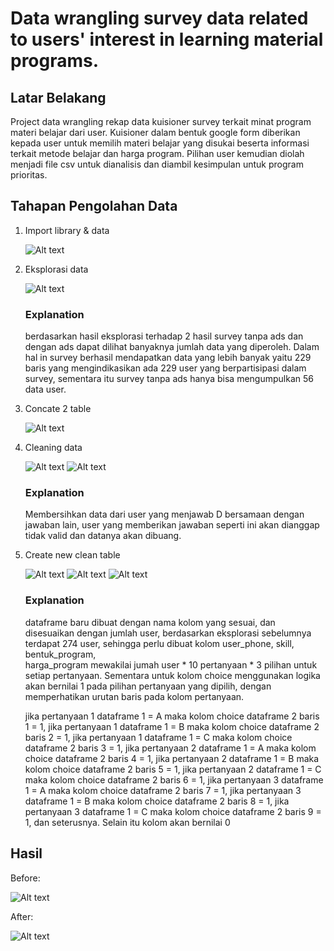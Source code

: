 # Data wrangling survey data related to users' interest in learning material programs.

## Latar Belakang
Project data wrangling rekap data kuisioner survey terkait minat program materi belajar dari user.
Kuisioner dalam bentuk google form diberikan kepada user untuk memilih materi belajar yang disukai beserta informasi terkait metode belajar dan harga program.
Pilihan user kemudian diolah menjadi file csv untuk dianalisis dan diambil kesimpulan untuk program prioritas.

## Tahapan Pengolahan Data
1. Import library & data
   
   ![Alt text](https://github.com/syahruaru/Mini-Project/blob/main/img/part%201%20import%20library%20&%20data.png?raw=true)
   
2. Eksplorasi data
   
   ![Alt text](https://github.com/syahruaru/Mini-Project/blob/main/img/part%202%20eksplorasi%20data.png?raw=true)

   ### Explanation
   berdasarkan hasil eksplorasi terhadap 2 hasil survey tanpa ads dan dengan ads dapat dilihat banyaknya jumlah data yang diperoleh. Dalam hal in survey berhasil mendapatkan data yang lebih banyak yaitu 229         baris yang mengindikasikan ada 229 user yang berpartisipasi dalam survey, sementara itu survey tanpa ads hanya bisa mengumpulkan 56 data user.
   
3. Concate 2 table
   
   ![Alt text](https://github.com/syahruaru/Mini-Project/blob/main/img/part%203%20concat%202%20table.png?raw=true)
   
4. Cleaning data
   
   ![Alt text](https://github.com/syahruaru/Mini-Project/blob/main/img/part%204_1%20cleaning%20data.png?raw=true)
   ![Alt text](https://github.com/syahruaru/Mini-Project/blob/main/img/part%204_2%20cleaning%20data.png?raw=true)

   ### Explanation
   Membersihkan data dari user yang menjawab D bersamaan dengan jawaban lain, user yang memberikan jawaban seperti ini akan dianggap tidak valid dan datanya akan dibuang.

5. Create new clean table
   
   ![Alt text](https://github.com/syahruaru/Mini-Project/blob/main/img/part%205_1%20create%20new%20clean%20table.png?raw=true)
   ![Alt text](https://github.com/syahruaru/Mini-Project/blob/main/img/part%205_2%20create%20new%20clean%20table.png?raw=true)
   ![Alt text](https://github.com/syahruaru/Mini-Project/blob/main/img/part%205_3%20create%20new%20clean%20table.png?raw=true)

   ### Explanation
   dataframe baru dibuat dengan nama kolom yang sesuai, dan disesuaikan dengan jumlah user, berdasarkan eksplorasi sebelumnya terdapat 274 user, sehingga perlu dibuat kolom user_phone, skill, bentuk_program,   
   harga_program mewakilai jumah user * 10 pertanyaan * 3 pilihan untuk setiap pertanyaan. Sementara untuk kolom choice menggunakan logika akan bernilai 1 pada pilihan pertanyaan yang dipilih, dengan 
   memperhatikan urutan baris pada kolom pertanyaan. 
  
   jika pertanyaan 1 dataframe 1 = A maka kolom choice dataframe 2 baris 1 = 1, jika pertanyaan 1 dataframe 1 = B maka kolom choice dataframe 2 baris 2 = 1, jika 
   pertanyaan 1 dataframe 1 = C maka kolom choice dataframe 2 baris 3 = 1, jika pertanyaan 2 dataframe 1 = A maka kolom choice dataframe 2 baris 4 = 1, jika pertanyaan 2 dataframe 1 = B maka kolom choice 
   dataframe 2 baris 5 = 1, jika pertanyaan 2 dataframe 1 = C maka kolom choice dataframe 2 baris 6 = 1, jika pertanyaan 3 dataframe 1 = A maka kolom choice dataframe 2 baris 7 = 1, jika pertanyaan 3 dataframe 1 
   = B maka kolom choice dataframe 2 baris 8 = 1, jika pertanyaan 3 dataframe 1 = C maka kolom choice dataframe 2 baris 9 = 1, dan seterusnya. Selain itu kolom akan bernilai 0




## Hasil
  Before:
  
  ![Alt text](https://github.com/syahruaru/Mini-Project/blob/main/img/Before.png?raw=true)

  After:
  
  ![Alt text](https://github.com/syahruaru/Mini-Project/blob/main/img/After.png?raw=true)


